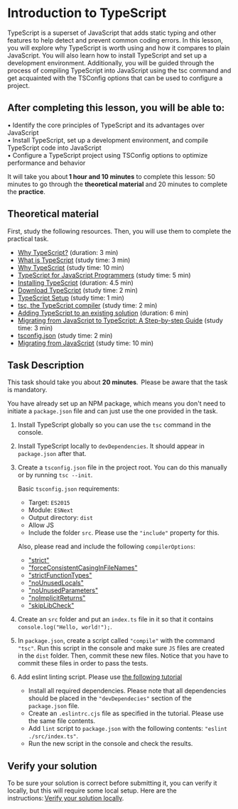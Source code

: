 # Introduction to TypeScript

TypeScript is a superset of JavaScript that adds static typing and other features to help detect and prevent common coding errors.
In this lesson, you will explore why TypeScript is worth using and how it compares to plain JavaScript. You will also learn how to install TypeScript and set up a development environment. Additionally, you will be guided through the process of compiling TypeScript into JavaScript using the tsc command and get acquainted with the TSConfig options that can be used to configure a project.

## After completing this lesson, you will be able to:

• Identify the core principles of TypeScript and its advantages over JavaScript  
• Install TypeScript, set up a development environment, and compile TypeScript code into JavaScript  
• Configure a TypeScript project using TSConfig options to optimize performance and behavior

It will take you about **1 hour and 10 minutes** to complete this lesson: 50 minutes to go through the **theoretical material** and 20 minutes to complete the **practice**.

## Theoretical material

First, study the following resources. Then, you will use them to complete the practical task.

- [Why TypeScript?](https://www.linkedin.com/learning/typescript-essential-training-14687057/why-typescript) (duration: 3 min)
- [What is TypeScript](https://www.typescripttutorial.net/typescript-tutorial/what-is-typescript/) (study time: 3 min)
- [Why TypeScript](https://basarat.gitbook.io/typescript/getting-started/why-typescript) (study time: 10 min)
- [TypeScript for JavaScript Programmers](https://www.typescriptlang.org/docs/handbook/typescript-in-5-minutes.html) (study time: 5 min)
- [Installing TypeScript](https://www.linkedin.com/learning/typescript-essential-training-14687057/installing-typescript) (duration: 4.5 min)
- [Download TypeScript](https://www.typescriptlang.org/download) (study time: 2 min)
- [TypeScript Setup](https://www.typescripttutorial.net/typescript-tutorial/setup-typescript/) (study time: 1 min)
- [tsc, the TypeScript compiler](https://www.typescriptlang.org/docs/handbook/2/basic-types.html#tsc-the-typescript-compiler) (study time: 2 min)
- [Adding TypeScript to an existing solution](https://www.linkedin.com/learning/typescript-essential-training-14687057/adding-typescript-to-an-existing-solution) (duration: 6 min)
- [Migrating from JavaScript to TypeScript: A Step-by-step Guide](https://lyricalstring.medium.com/migrating-from-javascript-to-typescript-a-step-by-step-guide-d45674b255c7) (study time: 3 min)
- [tsconfig.json](https://basarat.gitbook.io/typescript/project/compilation-context/tsconfig) (study time: 2 min)
- [Migrating from JavaScript](https://www.typescriptlang.org/docs/handbook/migrating-from-javascript.html) (study time: 10 min)

## Task Description

This task should take you about **20 minutes**. 
Please be aware that the task is mandatory.

You have already set up an NPM package, which means you don't need to initiate a `package.json` file and can just use the one provided in the task.

1. Install TypeScript globally so you can use the `tsc` command in the console.
2. Install TypeScript locally to `devDependencies`. It should appear in `package.json` after that.
3. Create a `tsconfig.json` file in the project root. You can do this manually or by running `tsc --init`.

   Basic `tsconfig.json` requirements:

   - Target: `ES2015`
   - Module: `ESNext`
   - Output directory: `dist`
   - Allow JS
   - Include the folder `src`. Please use the `"include"` property for this.

   Also, please read and include the following `compilerOptions`:

   - ["strict"](https://www.typescriptlang.org/tsconfig#strict)
   - ["forceConsistentCasingInFileNames"](https://www.typescriptlang.org/tsconfig#forceConsistentCasingInFileNames)
   - ["strictFunctionTypes"](https://www.typescriptlang.org/tsconfig#strictFunctionTypes)
   - ["noUnusedLocals"](https://www.typescriptlang.org/tsconfig#noUnusedLocals)
   - ["noUnusedParameters"](https://www.typescriptlang.org/tsconfig#noUnusedParameters)
   - ["noImplicitReturns"](https://www.typescriptlang.org/tsconfig#noImplicitReturns)
   - ["skipLibCheck"](https://www.typescriptlang.org/tsconfig#skipLibCheck)

4. Create an `src` folder and put an `index.ts` file in it so that it contains `console.log("Hello, world!");`.
5. In `package.json`, create a script called `"compile"` with the command `"tsc"`. Run this script in the console and make sure `JS` files are created in the `dist` folder. Then, commit these new files. Notice that you have to commit these files in order to pass the tests.
6. Add eslint linting script. Please use [the following tutorial](https://typescript-eslint.io/getting-started/)
   - Install all required dependencies. Please note that all dependencies should be placed in the `"devDependecies"` section of the `package.json` file.
   - Create an `.eslintrc.cjs` file as specified in the tutorial. Please use the same file contents.
   - Add `lint` script to `package.json` with the following contents: `"eslint ./src/index.ts"`.
   - Run the new script in the console and check the results.

## Verify your solution 

To be sure your solution is correct before submitting it, you can verify it locally, but this will require some local setup. Here are the instructions: [Verify your solution locally](https://gitlab.com/gap-bs-front-end-autocode-documents/autocode-documents/-/blob/main/docs/VerifySolutionLocally.md).
